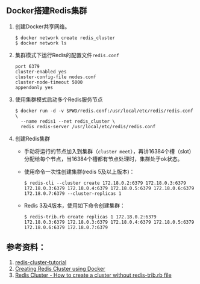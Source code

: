## Docker搭建Redis集群

1. 创建Docker共享网络。

   ```shell
   $ docker network create redis_cluster
   $ docker network ls
   ```

2. 集群模式下运行Redis的配置文件`redis.conf`

   ```shell
   port 6379
   cluster-enabled yes
   cluster-config-file nodes.conf
   cluster-node-timeout 5000
   appendonly yes
   ```

3. 使用集群模式启动多个Redis服务节点

   ```shell
   $ docker run -d -v $PWD/redis.conf:/usr/local/etc/redis/redis.conf \
     --name redis1 --net redis_cluster \
     redis redis-server /usr/local/etc/redis/redis.conf
   ```

4. 创建Redis集群

   * 手动将运行的节点加入到集群（`cluster meet`），再讲16384个槽（slot）分配给每个节点，当16384个槽都有节点处理时，集群处于ok状态。

   * 使用命令一次性创建集群(redis 5及以上版本)：

     ```shell
     $ redis-cli --cluster create 172.18.0.2:6379 172.18.0.3:6379 172.18.0.3:6379 172.18.0.4:6379 172.18.0.5:6379 172.18.0.6:6379 172.18.0.7:6379 --cluster-replicas 1
     ```

   * Redis 3及4版本，使用如下命令创建集群：

     ```shell
     $ redis-trib.rb create replicas 1 172.18.0.2:6379 172.18.0.3:6379 172.18.0.3:6379 172.18.0.4:6379 172.18.0.5:6379 172.18.0.6:6379 172.18.0.7:6379
     ```

   

## 参考资料：

1. [redis-cluster-tutorial](https://redis.io/topics/cluster-tutorial)
2. [Creating Redis Cluster using Docker](https://medium.com/commencis/creating-redis-cluster-using-docker-67f65545796d)
3. [Redis Cluster - How to create a cluster without redis-trib.rb file](https://pingredis.blogspot.com/2016/09/redis-cluster-how-to-create-cluster.html)



